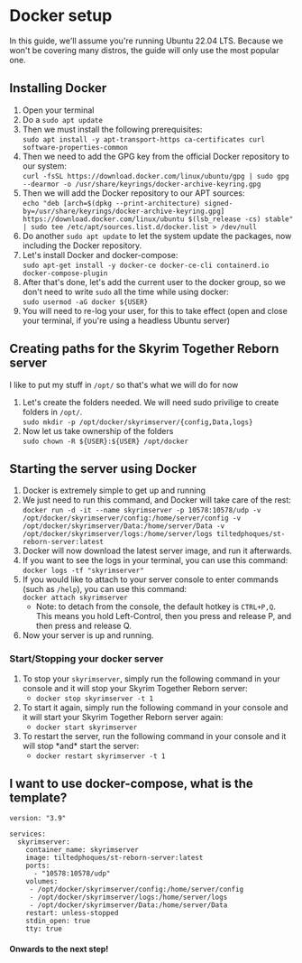 # Docker setup

In this guide, we'll assume you're running Ubuntu 22.04 LTS. Because we won't be covering many distros, the guide will only use the most popular one.

## Installing Docker

1. Open your terminal
2. Do a `sudo apt update`
3. Then we must install the following prerequisites:\
   `sudo apt install -y apt-transport-https ca-certificates curl software-properties-common`
4. Then we need to add the GPG key from the official Docker repository to our system:\
   `curl -fsSL https://download.docker.com/linux/ubuntu/gpg | sudo gpg --dearmor -o /usr/share/keyrings/docker-archive-keyring.gpg`
5. Then we will add the Docker repository to our APT sources:\
   `echo "deb [arch=$(dpkg --print-architecture) signed-by=/usr/share/keyrings/docker-archive-keyring.gpg] https://download.docker.com/linux/ubuntu $(lsb_release -cs) stable" | sudo tee /etc/apt/sources.list.d/docker.list > /dev/null`
6. Do another `sudo apt update` to let the system update the packages, now including the Docker repository.
7. Let's install Docker and docker-compose:\
   `sudo apt-get install -y docker-ce docker-ce-cli containerd.io docker-compose-plugin`
8. After that's done, let's add the current user to the docker group, so we don't need to write `sudo` all the time while using docker:\
   `sudo usermod -aG docker ${USER}`
9. You will need to re-log your user, for this to take effect (open and close your terminal, if you're using a headless Ubuntu server)

## Creating paths for the Skyrim Together Reborn server

I like to put my stuff in `/opt/` so that's what we will do for now

1. Let's create the folders needed. We will need sudo privilige to create folders in `/opt/`.\
   `sudo mkdir -p /opt/docker/skyrimserver/{config,Data,logs}`
2. Now let us take ownership of the folders\
   `sudo chown -R ${USER}:${USER} /opt/docker`

## Starting the server using Docker

1. Docker is extremely simple to get up and running
2. We just need to run this command, and Docker will take care of the rest:\
   `docker run -d -it --name skyrimserver -p 10578:10578/udp -v /opt/docker/skyrimserver/config:/home/server/config -v /opt/docker/skyrimserver/Data:/home/server/Data -v /opt/docker/skyrimserver/logs:/home/server/logs tiltedphoques/st-reborn-server:latest`
3. Docker will now download the latest server image, and run it afterwards.
4. If you want to see the logs in your terminal, you can use this command:\
   `docker logs -tf "skyrimserver"`
5. If you would like to attach to your server console to enter commands (such as `/help`), you can use this command:\
   `docker attach skyrimserver`
   * Note: to detach from the console, the default hotkey is `CTRL+P,Q`. This means you hold Left-Control, then you press and release P, and then press and release Q.
6. Now your server is up and running.

### Start/Stopping your docker server

1. To stop your `skyrimserver`, simply run the following command in your console and it will stop your Skyrim Together Reborn server:
   * `docker stop skyrimserver -t 1`
2. To start it again, simply run the following command in your console and it will start your Skyrim Together Reborn server again:
   * `docker start skyrimserver`
3. To restart the server, run the following command in your console and it will stop \*and\* start the server:
   * `docker restart skyrimserver -t 1`

## I want to use docker-compose, what is the template?

```
version: "3.9"

services:
  skyrimserver:
    container_name: skyrimserver
    image: tiltedphoques/st-reborn-server:latest
    ports:
      - "10578:10578/udp"
    volumes:
     - /opt/docker/skyrimserver/config:/home/server/config
     - /opt/docker/skyrimserver/logs:/home/server/logs
     - /opt/docker/skyrimserver/Data:/home/server/Data
    restart: unless-stopped
    stdin_open: true
    tty: true
```

#### Onwards to the next step!
